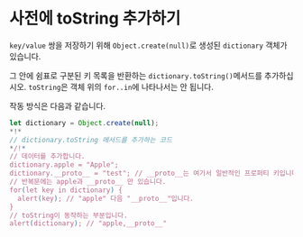# 사전에 toString 추가하기

`key/value` 쌍을 저장하기 위해 `Object.create(null)`로 생성된 `dictionary` 객체가 있습니다.

그 안에 쉼표로 구분된 키 목록을 반환하는 `dictionary.toString()`메서드를 추가하십시오. `toString`은 객체 위의 `for..in`에 나타나서는 안 됩니다.

작동 방식은 다음과 같습니다.

```js
let dictionary = Object.create(null);
*!*
// dictionary.toString 메서드를 추가하는 코드
*/!*
// 데이터를 추가합니다.
dictionary.apple = "Apple";
dictionary.__proto__ = "test"; // __proto__는 여기서 일반적인 프로퍼티 키입니다.
// 반복문에는 apple과 __proto__ 만 있습니다.
for(let key in dictionary) {
  alert(key); // "apple" 다음 "__proto__"입니다.
}  
// toString이 동작하는 부분입니다.
alert(dictionary); // "apple,__proto__"
```

